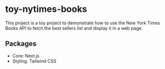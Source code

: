 # toy-nytimes-books

This project is a toy project to demonstrate how to use the New York Times Books API to fetch the best sellers list and display it in a web page.

## Packages

- Core: Next.js
- Styling: Tailwind CSS
